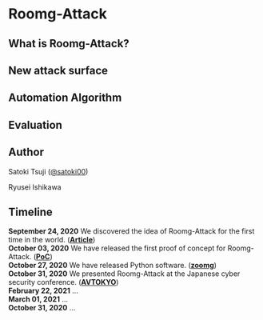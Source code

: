 # Roomg-Attack

## What is Roomg-Attack?

## New attack surface

## Automation Algorithm

## Evaluation

## Author
Satoki Tsuji ([@satoki00](https://twitter.com/satoki00))  
<!--![]()  -->
Ryusei Ishikawa  

## Timeline
**September 24, 2020** We discovered the idea of Roomg-Attack for the first time in the world. (**[Article](https://qiita.com/satoki/items/2770a28fd319113ca31b)**)  
**October 03, 2020** We have released the first proof of concept for Roomg-Attack. (**[PoC](https://github.com/satoki/roomg)**)  
**October 27, 2020** We have released Python software. (**[zoomg](https://github.com/Tsuku43/zoomg)**)  
**October 31, 2020** We presented Roomg-Attack at the Japanese cyber security conference. (**[AVTOKYO](https://www.avtokyo.org/2020/event#h.3xesf54ajoe3)**)  
**February 22, 2021** ...<!--ICSS paper-->  
**March 01, 2021** ...<!--ICSS-->  
**October 31, 2020** ...<!--Award-->  
